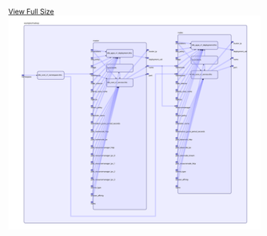 [View Full Size](https://raw.githubusercontent.com/mingfang/terraform-provider-k8s/master/examples/hadoop/diagram.svg?sanitize=true)<img src="diagram.svg"/>
